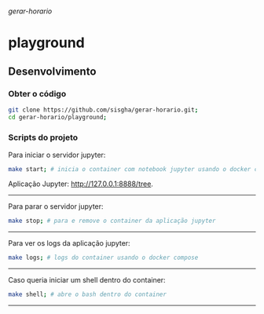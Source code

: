 ###### gerar-horario

# playground

## Desenvolvimento

### Obter o código

```sh
git clone https://github.com/sisgha/gerar-horario.git;
cd gerar-horario/playground;
```

### Scripts do projeto

Para iniciar o servidor jupyter:

```sh
make start; # inicia o container com notebook jupyter usando o docker compose
```

Aplicação Jupyter: <http://127.0.0.1:8888/tree>.

---

Para parar o servidor jupyter:

```sh
make stop; # para e remove o container da aplicação jupyter
```

---

Para ver os logs da aplicação jupyter:

```sh
make logs; # logs do container usando o docker compose
```

---

Caso queria iniciar um shell dentro do container:

```sh
make shell; # abre o bash dentro do container
```

---
